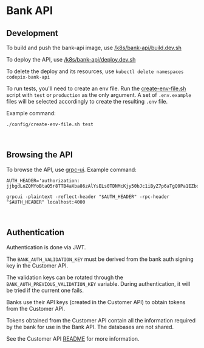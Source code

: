 # Bank API

## Development

To build and push the bank-api image, use [/k8s/bank-api/build.dev.sh](../k8s/bank-api/build.dev.sh)

To deploy the API, use [/k8s/bank-api/deploy.dev.sh](../k8s/bank-api/deploy.dev.sh)

To delete the deploy and its resources, use `kubectl delete namespaces codepix-bank-api`

To run tests, you'll need to create an env file. Run the [create-env-file.sh](./config/create-env-file.sh) script with `test` or `production` as the only argument. A set of `.env.example` files will be selected accordingly to create the resulting `.env` file.

Example command: 
```
./config/create-env-file.sh test
```

<br>

## Browsing the API

To browse the API, use [grpc-ui](https://github.com/fullstorydev/grpcui). Example command:

```
AUTH_HEADER='authorization: jjbgdLoZQMYoBtaQ5r8TTB4aXba86zAlYsELs0TDNMcKjy50bJc1iByZ7p6aTgQ0Pa1EZbdazWaubhwJ6LkTS3mMoAAmuMcnvXvR'

grpcui -plaintext -reflect-header "$AUTH_HEADER" -rpc-header "$AUTH_HEADER" localhost:4000
```

<br>

## Authentication

Authentication is done via JWT.

The `BANK_AUTH_VALIDATION_KEY` must be derived from the bank auth signing key in the Customer API.

The validation keys can be rotated through the `BANK_AUTH_PREVIOUS_VALIDATION_KEY` variable. During authentication, it will be tried if the current one fails.

Banks use their API keys (created in the Customer API) to obtain tokens from the Customer API.

Tokens obtained from the Customer API contain all the information required by the bank for use in the Bank API. The databases are not shared.

See the Customer API [README](../customer-api/README.md#authentication) for more information.
